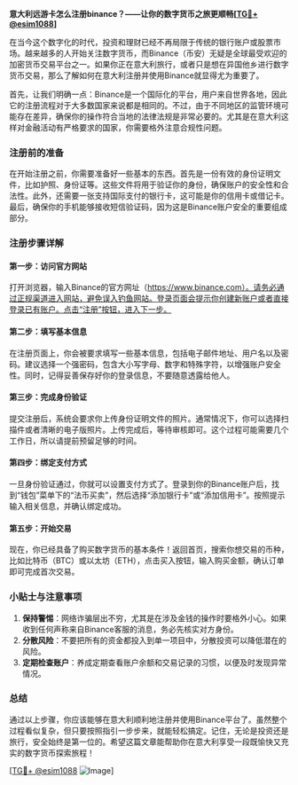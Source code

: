 **意大利远游卡怎么注册binance？——让你的数字货币之旅更顺畅[[TG💪+ @esim1088](https://t.me/s/esim1088)]**

在当今这个数字化的时代，投资和理财已经不再局限于传统的银行账户或股票市场。越来越多的人开始关注数字货币，而Binance（币安）无疑是全球最受欢迎的加密货币交易平台之一。如果你正在意大利旅行，或者只是想在异国他乡进行数字货币交易，那么了解如何在意大利注册并使用Binance就显得尤为重要了。

首先，让我们明确一点：Binance是一个国际化的平台，用户来自世界各地，因此它的注册流程对于大多数国家来说都是相同的。不过，由于不同地区的监管环境可能存在差异，确保你的操作符合当地的法律法规是非常必要的。尤其是在意大利这样对金融活动有严格要求的国家，你需要格外注意合规性问题。

### 注册前的准备

在开始注册之前，你需要准备好一些基本的东西。首先是一份有效的身份证明文件，比如护照、身份证等。这些文件将用于验证你的身份，确保账户的安全性和合法性。此外，还需要一张支持国际支付的银行卡，这可能是你的信用卡或借记卡。最后，确保你的手机能够接收短信验证码，因为这是Binance账户安全的重要组成部分。

### 注册步骤详解

#### 第一步：访问官方网站

打开浏览器，输入Binance的官方网址（https://www.binance.com）。请务必通过正规渠道进入网站，避免误入钓鱼网站。登录页面会提示你创建新账户或者直接登录已有账户。点击“注册”按钮，进入下一步。

#### 第二步：填写基本信息

在注册页面上，你会被要求填写一些基本信息，包括电子邮件地址、用户名以及密码。建议选择一个强密码，包含大小写字母、数字和特殊字符，以增强账户安全性。同时，记得妥善保存好你的登录信息，不要随意透露给他人。

#### 第三步：完成身份验证

提交注册后，系统会要求你上传身份证明文件的照片。通常情况下，你可以选择扫描件或者清晰的电子版照片。上传完成后，等待审核即可。这个过程可能需要几个工作日，所以请提前预留足够的时间。

#### 第四步：绑定支付方式

一旦身份验证通过，你就可以设置支付方式了。登录到你的Binance账户后，找到“钱包”菜单下的“法币买卖”，然后选择“添加银行卡”或“添加信用卡”。按照提示输入相关信息，并确认绑定成功。

#### 第五步：开始交易

现在，你已经具备了购买数字货币的基本条件！返回首页，搜索你想交易的币种，比如比特币（BTC）或以太坊（ETH），点击买入按钮，输入购买金额，确认订单即可完成首次交易。

### 小贴士与注意事项

1. **保持警惕**：网络诈骗层出不穷，尤其是在涉及金钱的操作时要格外小心。如果收到任何声称来自Binance客服的消息，务必先核实对方身份。
2. **分散风险**：不要把所有的资金都投入到单一项目中，分散投资可以降低潜在的风险。
3. **定期检查账户**：养成定期查看账户余额和交易记录的习惯，以便及时发现异常情况。

### 总结

通过以上步骤，你应该能够在意大利顺利地注册并使用Binance平台了。虽然整个过程看似复杂，但只要按照指引一步步来，就能轻松搞定。记住，无论是投资还是旅行，安全始终是第一位的。希望这篇文章能帮助你在意大利享受一段既愉快又充实的数字货币探索旅程！

[[TG💪+ @esim1088](https://t.me/s/esim1088) ![Image](https://i.postimg.cc/4NQfJmqS/Snipaste-2025-05-13-00-14-12.png)]